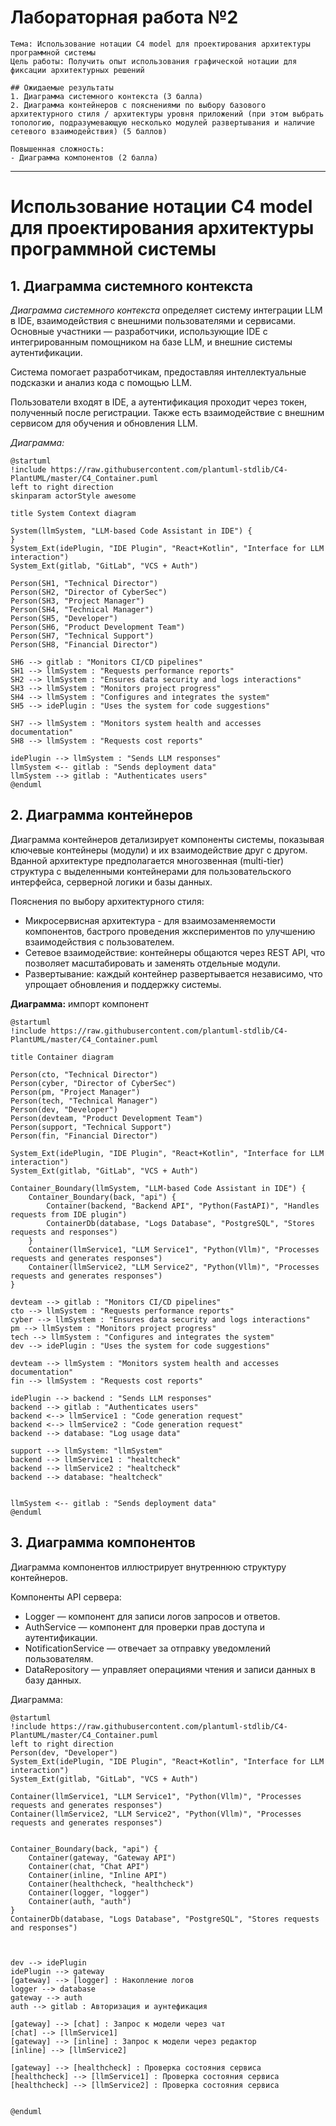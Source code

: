# Лабораторная работа №2
```
Тема: Использование нотации C4 model для проектирования архитектуры программной системы
Цель работы: Получить опыт использования графической нотации для фиксации архитектурных решений

## Ожидаемые результаты
1. Диаграмма системного контекста (3 балла)
2. Диаграмма контейнеров с пояснениями по выбору базового архитектурного стиля / архитектуры уровня приложений (при этом выбрать топологию, подразумевающую несколько модулей развертывания и наличие сетевого взаимодействия) (5 баллов)

Повышенная сложность:
- Диаграмма компонентов (2 балла)
```
---

# Использование нотации C4 model для проектирования архитектуры программной системы

## 1. Диаграмма системного контекста
*Диаграмма системного контекста* определяет систему интеграции LLM в IDE, взаимодействия с внешними пользователями и сервисами.
Основные участники — разработчики, использующие IDE с интегрированным помощником на базе LLM, и внешние системы аутентификации.

Система помогает разработчикам, предоставляя интеллектуальные подсказки и анализ кода с помощью LLM.

Пользователи входят в IDE, а аутентификация проходит через токен, полученный после регистрации. Также есть взаимодействие с внешним сервисом для обучения и обновления LLM.

*Диаграмма:*

```plantuml
@startuml
!include https://raw.githubusercontent.com/plantuml-stdlib/C4-PlantUML/master/C4_Container.puml
left to right direction
skinparam actorStyle awesome

title System Context diagram

System(llmSystem, "LLM-based Code Assistant in IDE") {
}
System_Ext(idePlugin, "IDE Plugin", "React+Kotlin", "Interface for LLM interaction")
System_Ext(gitlab, "GitLab", "VCS + Auth")

Person(SH1, "Technical Director")
Person(SH2, "Director of CyberSec")
Person(SH3, "Project Manager")
Person(SH4, "Technical Manager")
Person(SH5, "Developer")
Person(SH6, "Product Development Team")
Person(SH7, "Technical Support")
Person(SH8, "Financial Director")

SH6 --> gitlab : "Monitors CI/CD pipelines"
SH1 --> llmSystem : "Requests performance reports"
SH2 --> llmSystem : "Ensures data security and logs interactions"
SH3 --> llmSystem : "Monitors project progress"
SH4 --> llmSystem : "Configures and integrates the system"
SH5 --> idePlugin : "Uses the system for code suggestions"

SH7 --> llmSystem : "Monitors system health and accesses documentation"
SH8 --> llmSystem : "Requests cost reports"

idePlugin --> llmSystem : "Sends LLM responses"
llmSystem <-- gitlab : "Sends deployment data"
llmSystem --> gitlab : "Authenticates users"
@enduml
```

## 2. Диаграмма контейнеров

Диаграмма контейнеров детализирует компоненты системы, показывая ключевые контейнеры (модули) и их взаимодействие друг с другом.
Вданной архитектуре предполагается многозвенная (multi-tier) структура с выделенными контейнерами для пользовательского интерфейса, серверной логики и базы данных.

Пояснения по выбору архитектурного стиля:
- Микросервисная архитектура - для взаимозаменяемости компонентов, бастрого проведения жкспериментов по улучшению взаимодействия с пользователем.
- Сетевое взаимодействие: контейнеры общаются через REST API, что позволяет масштабировать и заменять отдельные модули.
- Развертывание: каждый контейнер развертывается независимо, что упрощает обновления и поддержку системы.

**Диаграмма:**
импорт компонент
```plantuml
@startuml
!include https://raw.githubusercontent.com/plantuml-stdlib/C4-PlantUML/master/C4_Container.puml

title Container diagram

Person(cto, "Technical Director")
Person(cyber, "Director of CyberSec")
Person(pm, "Project Manager")
Person(tech, "Technical Manager")
Person(dev, "Developer")
Person(devteam, "Product Development Team")
Person(support, "Technical Support")
Person(fin, "Financial Director")

System_Ext(idePlugin, "IDE Plugin", "React+Kotlin", "Interface for LLM interaction")
System_Ext(gitlab, "GitLab", "VCS + Auth")

Container_Boundary(llmSystem, "LLM-based Code Assistant in IDE") {
    Container_Boundary(back, "api") {
        Container(backend, "Backend API", "Python(FastAPI)", "Handles requests from IDE plugin")
        ContainerDb(database, "Logs Database", "PostgreSQL", "Stores requests and responses")
    }
    Container(llmService1, "LLM Service1", "Python(Vllm)", "Processes requests and generates responses")
    Container(llmService2, "LLM Service2", "Python(Vllm)", "Processes requests and generates responses")
}

devteam --> gitlab : "Monitors CI/CD pipelines"
cto --> llmSystem : "Requests performance reports"
cyber --> llmSystem : "Ensures data security and logs interactions"
pm --> llmSystem : "Monitors project progress"
tech --> llmSystem : "Configures and integrates the system"
dev --> idePlugin : "Uses the system for code suggestions"

devteam --> llmSystem : "Monitors system health and accesses documentation"
fin --> llmSystem : "Requests cost reports"

idePlugin --> backend : "Sends LLM responses"
backend --> gitlab : "Authenticates users"
backend <--> llmService1 : "Code generation request"
backend <--> llmService2 : "Code generation request"
backend --> database: "Log usage data"

support --> llmSystem: "llmSystem"
backend --> llmService1 : "healtcheck"
backend --> llmService2 : "healtcheck"
backend --> database: "healtcheck"


llmSystem <-- gitlab : "Sends deployment data"
@enduml
```

## 3. Диаграмма компонентов

Диаграмма компонентов иллюстрирует внутреннюю структуру контейнеров.

Компоненты API сервера:
- Logger — компонент для записи логов запросов и ответов.
- AuthService — компонент для проверки прав доступа и аутентификации.
- NotificationService — отвечает за отправку уведомлений пользователям.
- DataRepository — управляет операциями чтения и записи данных в базу данных.

Диаграмма:
```plantuml
@startuml
!include https://raw.githubusercontent.com/plantuml-stdlib/C4-PlantUML/master/C4_Container.puml
left to right direction
Person(dev, "Developer")
System_Ext(idePlugin, "IDE Plugin", "React+Kotlin", "Interface for LLM interaction")
System_Ext(gitlab, "GitLab", "VCS + Auth")

Container(llmService1, "LLM Service1", "Python(Vllm)", "Processes requests and generates responses")
Container(llmService2, "LLM Service2", "Python(Vllm)", "Processes requests and generates responses")


Container_Boundary(back, "api") {
    Container(gateway, "Gateway API")
    Container(chat, "Chat API")
    Container(inline, "Inline API")
    Container(healthcheck, "healthcheck")
    Container(logger, "logger")
    Container(auth, "auth")
}
ContainerDb(database, "Logs Database", "PostgreSQL", "Stores requests and responses")



dev --> idePlugin
idePlugin --> gateway
[gateway] --> [logger] : Накопление логов
logger --> database
gateway --> auth 
auth --> gitlab : Авторизация и аунтефикация

[gateway] --> [chat] : Запрос к модели через чат
[chat] --> [llmService1]
[gateway] --> [inline] : Запрос к модели через редактор
[inline] --> [llmService2]

[gateway] --> [healthcheck] : Проверка состояния сервиса
[healthcheck] --> [llmService1] : Проверка состояния сервиса
[healthcheck] --> [llmService2] : Проверка состояния сервиса


@enduml
```
